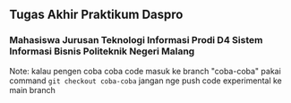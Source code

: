 ## Tugas Akhir Praktikum Daspro
### Mahasiswa Jurusan Teknologi Informasi Prodi D4 Sistem Informasi Bisnis Politeknik Negeri Malang

Note: 
kalau pengen coba coba code masuk ke branch "coba-coba"
pakai command `git checkout coba-coba`
jangan nge push code experimental ke main branch